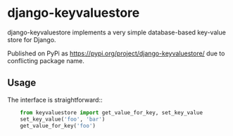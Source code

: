# django-keyvaluestore

django-keyvaluestore implements a very simple database-based key-value store for Django.

Published on PyPi as https://pypi.org/project/django-keyvaluestore/ due to conflicting package name.

## Usage

The interface is straightforward::

```python
    from keyvaluestore import get_value_for_key, set_key_value
    set_key_value('foo', 'bar')
    get_value_for_key('foo')
```
